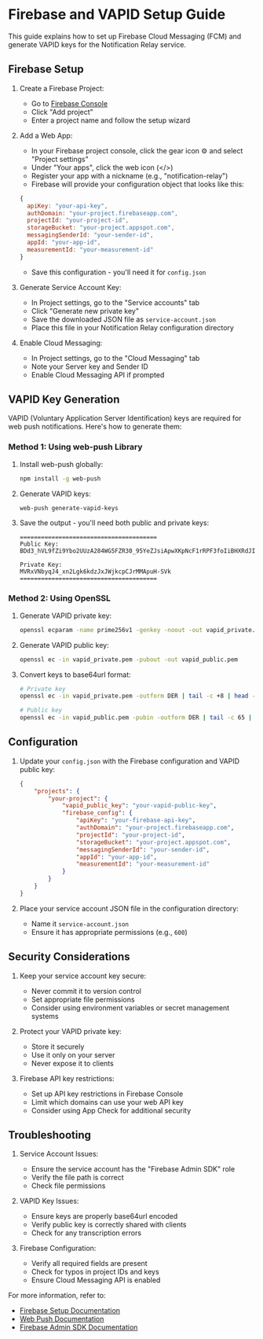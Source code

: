 # Firebase and VAPID Setup Guide

This guide explains how to set up Firebase Cloud Messaging (FCM) and generate VAPID keys for the Notification Relay service.

## Firebase Setup

1. Create a Firebase Project:
   - Go to [Firebase Console](https://console.firebase.google.com/)
   - Click "Add project"
   - Enter a project name and follow the setup wizard

2. Add a Web App:
   - In your Firebase project console, click the gear icon ⚙️ and select "Project settings"
   - Under "Your apps", click the web icon (</>)
   - Register your app with a nickname (e.g., "notification-relay")
   - Firebase will provide your configuration object that looks like this:
   ```javascript
   {
     apiKey: "your-api-key",
     authDomain: "your-project.firebaseapp.com",
     projectId: "your-project-id",
     storageBucket: "your-project.appspot.com",
     messagingSenderId: "your-sender-id",
     appId: "your-app-id",
     measurementId: "your-measurement-id"
   }
   ```
   - Save this configuration - you'll need it for `config.json`

3. Generate Service Account Key:
   - In Project settings, go to the "Service accounts" tab
   - Click "Generate new private key"
   - Save the downloaded JSON file as `service-account.json`
   - Place this file in your Notification Relay configuration directory

4. Enable Cloud Messaging:
   - In Project settings, go to the "Cloud Messaging" tab
   - Note your Server key and Sender ID
   - Enable Cloud Messaging API if prompted

## VAPID Key Generation

VAPID (Voluntary Application Server Identification) keys are required for web push notifications. Here's how to generate them:

### Method 1: Using web-push Library

1. Install web-push globally:
   ```bash
   npm install -g web-push
   ```

2. Generate VAPID keys:
   ```bash
   web-push generate-vapid-keys
   ```

3. Save the output - you'll need both public and private keys:
   ```
   =======================================
   Public Key:
   BDd3_hVL9fZi9Ybo2UUzA284WG5FZR30_95YeZJsiApwXKpNcF1rRPF3foIiBHXRdJI2Qhumhf6_LFTeZaNndIo

   Private Key:
   MVRxVNbyqJ4_xn2Lgk6kdzJxJWjkcpCJrMMApuH-SVk
   =======================================
   ```

### Method 2: Using OpenSSL

1. Generate VAPID private key:
   ```bash
   openssl ecparam -name prime256v1 -genkey -noout -out vapid_private.pem
   ```

2. Generate VAPID public key:
   ```bash
   openssl ec -in vapid_private.pem -pubout -out vapid_public.pem
   ```

3. Convert keys to base64url format:
   ```bash
   # Private key
   openssl ec -in vapid_private.pem -outform DER | tail -c +8 | head -c 32 | base64 | tr -d '=' | tr '/+' '_-'

   # Public key
   openssl ec -in vapid_public.pem -pubin -outform DER | tail -c 65 | base64 | tr -d '=' | tr '/+' '_-'
   ```

## Configuration

1. Update your `config.json` with the Firebase configuration and VAPID public key:
   ```json
   {
       "projects": {
           "your-project": {
               "vapid_public_key": "your-vapid-public-key",
               "firebase_config": {
                   "apiKey": "your-firebase-api-key",
                   "authDomain": "your-project.firebaseapp.com",
                   "projectId": "your-project-id",
                   "storageBucket": "your-project.appspot.com",
                   "messagingSenderId": "your-sender-id",
                   "appId": "your-app-id",
                   "measurementId": "your-measurement-id"
               }
           }
       }
   }
   ```

2. Place your service account JSON file in the configuration directory:
   - Name it `service-account.json`
   - Ensure it has appropriate permissions (e.g., `600`)

## Security Considerations

1. Keep your service account key secure:
   - Never commit it to version control
   - Set appropriate file permissions
   - Consider using environment variables or secret management systems

2. Protect your VAPID private key:
   - Store it securely
   - Use it only on your server
   - Never expose it to clients

3. Firebase API key restrictions:
   - Set up API key restrictions in Firebase Console
   - Limit which domains can use your web API key
   - Consider using App Check for additional security

## Troubleshooting

1. Service Account Issues:
   - Ensure the service account has the "Firebase Admin SDK" role
   - Verify the file path is correct
   - Check file permissions

2. VAPID Key Issues:
   - Ensure keys are properly base64url encoded
   - Verify public key is correctly shared with clients
   - Check for any transcription errors

3. Firebase Configuration:
   - Verify all required fields are present
   - Check for typos in project IDs and keys
   - Ensure Cloud Messaging API is enabled

For more information, refer to:
- [Firebase Setup Documentation](https://firebase.google.com/docs/web/setup)
- [Web Push Documentation](https://developers.google.com/web/fundamentals/push-notifications)
- [Firebase Admin SDK Documentation](https://firebase.google.com/docs/admin/setup) 